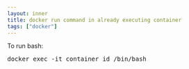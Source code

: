 ```yaml
---
layout: inner
title: docker run command in already executing container
tags: ["docker"]
---
```

To run bash:

<pre>
docker exec -it container_id /bin/bash
</pre>
